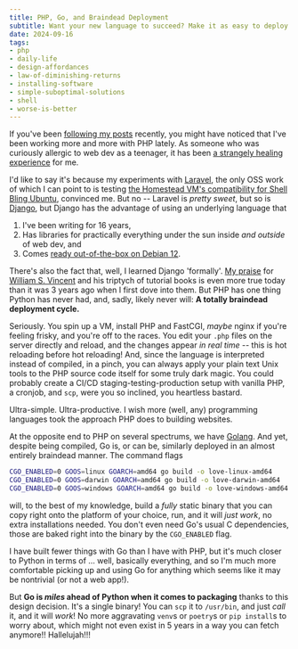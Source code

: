 ```yaml
---
title: PHP, Go, and Braindead Deployment
subtitle: Want your new language to succeed? Make it as easy to deploy as possible.
date: 2024-09-16
tags: 
- php
- daily-life
- design-affordances
- law-of-diminishing-returns
- installing-software
- simple-suboptimal-solutions
- shell
- worse-is-better
---
```


If you've been
[following my posts](,./php-is-web-shell/)
recently, you might have noticed that I've been working more and more with PHP
lately. As someone who was curiously allergic to
web dev as a teenager, it has been
[a strangely healing experience](../php-and-web-dev-phobia/)
for me. 

I'd like to say it's because my experiments with
[Laravel](https://laravel.com/),
the only OSS work of which I can point to is testing
[the Homestead VM's compatibility for Shell Bling Ubuntu](https://github.com/hiAndrewQuinn/shell-bling-ubuntu?tab=readme-ov-file#where-else-does-this-work),
convinced me. But no -- Laravel is *pretty sweet*, but so is
[Django](https://www.djangoproject.com/), but Django
has the advantage of using an underlying language that

1. I've been writing for 16 years,
2. Has libraries for practically everything under the sun inside *and outside* of web dev, and
3. Comes [ready out-of-the-box on Debian 12](../what-programming-languages-come-out-of-the-box-on-debian-12/).

There's also the fact that, well, I learned Django 'formally'.
[My praise](https://news.ycombinator.com/item?id=39732932)
for
[William S. Vincent](https://djangoforbeginners.com/)
and his triptych of tutorial books is even more true today than it was 3 years ago when 
I first dove into them. But PHP has one thing Python has never had, and, sadly, likely
never will: **A totally braindead deployment cycle.**

Seriously. You spin up a VM, install PHP and FastCGI, *maybe* nginx if you're feeling
frisky, and you're off to the races. You edit your `.php` files on the server directly
and reload, and the changes appear *in real time* -- this is hot reloading before hot
reloading! And, since the language is interpreted instead of compiled, in a pinch, you
can always apply your plain text Unix tools to the PHP source code itself for some
truly dark magic. You could probably create a CI/CD staging-testing-production setup
with vanilla PHP, a cronjob, and `scp`, were you so inclined, you heartless bastard.

Ultra-simple. Ultra-productive. I wish more (well, any) programming languages took the
approach PHP does to building websites.

At the opposite end to PHP on several spectrums, we have
[Golang](https://go.dev/). And yet, despite being compiled, Go is, or can be,
similarly deployed in an almost entirely braindead manner.
The command flags

```bash
CGO_ENABLED=0 GOOS=linux GOARCH=amd64 go build -o love-linux-amd64 
CGO_ENABLED=0 GOOS=darwin GOARCH=amd64 go build -o love-darwin-amd64
CGO_ENABLED=0 GOOS=windows GOARCH=amd64 go build -o love-windows-amd64.exe
```

will, to the best of my knowledge, build a *fully* static binary that you
can copy right onto the platform of your choice, run, and it will *just work*,
no extra installations needed. You don't even need Go's usual C dependencies,
those are baked right into the binary by the `CGO_ENABLED` flag.

I have built fewer things with Go than I have with PHP, but it's much closer
to Python in terms of ... well, basically everything, and so I'm much more
comfortable picking up and using Go for anything which seems like it may be
nontrivial (or not a web app!).

But **Go is *miles* ahead of Python when it comes to packaging** thanks to this
design decision. It's a single binary! You can `scp` it to `/usr/bin`, and
just *call* it, and it will *work*! No more aggravating `venv`s or `poetry`s
or `pip install`s to worry about, which might not even exist in 5 years
in a way you can fetch anymore!! Hallelujah!!!


